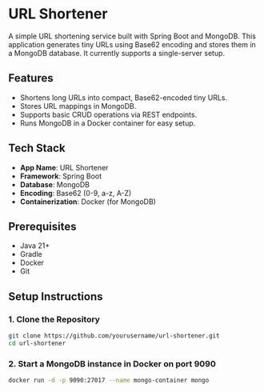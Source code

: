 # URL Shortener

A simple URL shortening service built with Spring Boot and MongoDB. This application generates tiny URLs using Base62 encoding and stores them in a MongoDB database. It currently supports a single-server setup.

## Features
- Shortens long URLs into compact, Base62-encoded tiny URLs.
- Stores URL mappings in MongoDB.
- Supports basic CRUD operations via REST endpoints.
- Runs MongoDB in a Docker container for easy setup.

## Tech Stack
- **App Name**: URL Shortener
- **Framework**: Spring Boot
- **Database**: MongoDB
- **Encoding**: Base62 (0-9, a-z, A-Z)
- **Containerization**: Docker (for MongoDB)

## Prerequisites
- Java 21+
- Gradle
- Docker
- Git

## Setup Instructions

### 1. Clone the Repository
```bash
git clone https://github.com/yourusername/url-shortener.git
cd url-shortener
```

### 2. Start a MongoDB instance in Docker on port 9090
```bash
docker run -d -p 9090:27017 --name mongo-container mongo
```
